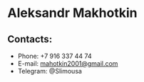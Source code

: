 # Aleksandr Makhotkin
## Contacts:
* Phone: +7 916 337 44 74
* E-mail: mahotkin2001@gmail.com
* Telegram: @Slimousa
